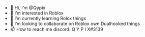 - 👋 Hi, I’m @Qypix
- 👀 I’m interested in Roblox
- 🌱 I’m currently learning Rolox things
- 💞️ I’m looking to collaborate on Roblox own Dualhooked things
- 📫 How to reach me discord: Q Y P I X#3139


